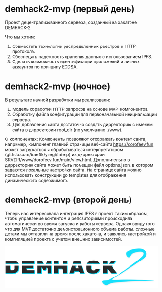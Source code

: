 # demhack2-mvp (первый день)

Проект децентрализованного сервера, созданный на хакатоне DEMHACK-2

Что мы хотим:

1. Совместить технологии распределенных реестров и HTTP-протокола.
2. Обеспецить надежность хранения данных с использованием IPFS.
3. Сделать возможность идентификации приложений и личных аккаунтов по принципу ECDSA.

# demhack2-mvp (ночное)

В результате начной разработки мы реализовали:

1. Модель обработки HTTP-запросов на основе MVP-компонентов.
2. Обработку файла конфигурации для первоначальной инициальзации сервера.
3. Для добавления сайта достаточно создать дирректорию с именем сайта в дирректории root_dir (по умолчанию ./www).

О компонентах:
Компоненты позволяют отображать контент сайта, например, компонент главной страницы веб-сайта https://dorofeev.fun может загружаться и обрабатываться интерпретатором (github.com/traefik/yaegi/interp) из дирректории SRVDIR/www/dorofeev.fun/main/view.html. Дополнительно в дирректорию сайта может быть помещен файл options.json, в котором задаются локальные настройки сайта. На странице сайта можно использовать конструкции go templates для отображения динамического содержимого.

# demhack2-mvp (второй день)

Теперь нас интересовала интеграция IPFS в проект, таким образом, чтобы управление контентом и репозиториями происходила автоматически во время запуска и работы сервера.
Однако ввиду того что для MVP достаточно демонстрационного объема работы, сложные детали мы оставили на время после хакатона, и занялись настройкой и компиляцией проекта с учетом внешних зависимостей.

![alt-текст](https://github.com/Rusldv/demhach2-mvp/blob/main/demhack2.png "DEMHACK 2")
